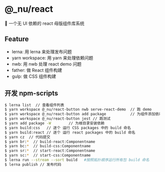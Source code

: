 # @\_nu/react

💪 一个无 UI 依赖的 react 母版组件库系统

## Feature

- lerna: 用 lerna 来处理发布问题
- yarn workspace: 用 yarn 来处理依赖问题
- nwb: 用 nwb 处理 react demo 问题
- father: 做 React 组件构建
- gulp: 做 CSS 组件构建

## 开发 npm-scripts

```bash
$ lerna list  // 查看组件列表
$ yarn workspace @_nu/react-button nwb serve-react-demo  // 跑 demo
$ yarn workspace @_nu/react-button add package           // 为组件添加依赖
$ yarn workspace @_nu/react-button jest // 跑测试
$ yarn add package -W        // 为根目录安装依赖
$ yarn build:css   // 逐个 运行 CSS packages 中的 build 命名
$ yarn build:react // 逐个 运行 react packages 中的 build 命名
$ yarn cz  // 代码提交
$ yarn br:*  // build-react:Componentname 
$ yarn bc:*  // build-css:Componentname 
$ yarn sr:*  // start-react:Componentname 
$ yarn sc:*  // start-css:Componentname 
$ lerna run --stream --sort build   #按照拓扑顺序运行所有包 build 命名
$ lerna publish // 发布代码
```
